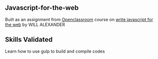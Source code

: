 ## Javascript-for-the-web
Built as an assignment from [Openclassroom](https://www.openclassrooms.com) course on [write javascript for the web](https://openclassrooms.com/en/courses/5493201-write-javascript-for-the-web/5496721-build-and-run-your-project) by WILL ALEXANDER

## Skills Validated
Learn how to use gulp to build and compile codes
